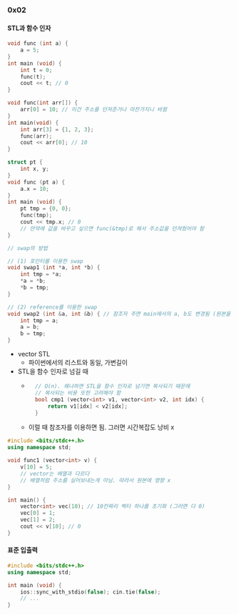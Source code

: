 ### 0x02

#### STL과 함수 인자

```c++
void func (int a) {
    a = 5;
}
int main (void) {
    int t = 0; 
    func(t); 
    cout << t; // 0
}
```

```c++
void func(int arr[]) {
    arr[0] = 10; // 이건 주소를 던져준거나 마찬가지니 바뀜
}
int main(void) {
    int arr[3] = {1, 2, 3};
    func(arr);
    cout << arr[0]; // 10
}
```

```c++
struct pt {
    int x, y;
}
void func (pt a) {
    a.x = 10;
}
int main (void) {
    pt tmp = {0, 0};
    func(tmp);
    cout << tmp.x; // 0
    // 만약에 값을 바꾸고 싶으면 func(&tmp)로 해서 주소값을 던져줬어야 함
}
```

``` c++
// swap의 방법

// (1) 포인터를 이용한 swap
void swap1 (int *a, int *b) {
    int tmp = *a;
    *a = *b; 
    *b = tmp;
}

// (2) reference를 이용한 swap
void swap2 (int &a, int &b) { // 참조자 주면 main에서의 a, b도 변경됨 (원본을 바꾼다)
    int tmp = a;
    a = b;
    b = tmp;
}
```

- vector STL
    - 파이썬에서의 리스트와 동일, 가변길이
- STL을 함수 인자로 넘길 때
    - ```c++
        // O(n). 왜냐하면 STL을 함수 인자로 넘기면 복사되기 때문에
        // 복사되는 비용 또한 고려해야 함 
        bool cmp1 (vector<int> v1, vector<int> v2, int idx) {
            return v1[idx] < v2[idx];
        }
        ```
    - 이럴 때 참조자를 이용하면 됨. 그러면 시간복잡도 낭비 x

```c++
#include <bits/stdc++.h> 
using namespace std;

void func1 (vector<int> v) {
    v[10] = 5;
    // vector는 배열과 다르다
    // 배열처럼 주소를 실어보내는게 아님. 따라서 원본에 영향 x
}

int main() {
    vector<int> vec(10); // 10칸짜리 벡터 하나를 초기화 (그러면 다 0)
    vec[0] = 1; 
    vec[1] = 2;
    cout << v[10]; // 0
}
```

#### 표준 입출력

```c++
#include <bits/stdc++.h>
using namespace std;

int main (void) {
    ios::sync_with_stdio(false); cin.tie(false);
    // ...
}
```